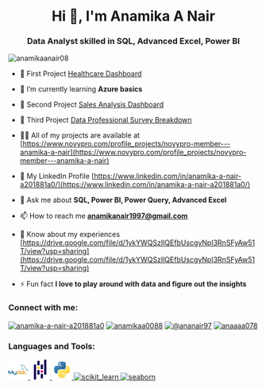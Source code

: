 <h1 align="center">Hi 👋, I'm Anamika A Nair</h1>
<h3 align="center">Data Analyst skilled in SQL, Advanced Excel, Power BI</h3>

<p align="left"> <img src="https://komarev.com/ghpvc/?username=anamikaanair08&label=Profile%20views&color=0e75b6&style=flat" alt="anamikaanair08" /> </p>

- 🔭 First Project [Healthcare Dashboard](https://www.novypro.com/profile_projects/novypro-member---anamika-a-nair?Popup=memberProject&Data=1712763755716x418943775178626240)

- 🌱 I’m currently learning **Azure basics**

- 👯 Second Project [Sales Analysis Dashboard](https://www.novypro.com/profile_projects/novypro-member---anamika-a-nair?Popup=memberProject&Data=1713952752546x970116185979943400)

- 🤝 Third Project [Data Professional Survey Breakdown](https://www.novypro.com/profile_projects/novypro-member---anamika-a-nair?Popup=memberProject&Data=1712770361905x449942628845253060)

- 👨‍💻 All of my projects are available at [https://www.novypro.com/profile_projects/novypro-member---anamika-a-nair](https://www.novypro.com/profile_projects/novypro-member---anamika-a-nair)

- 📝 My LinkedIn Profile [https://www.linkedin.com/in/anamika-a-nair-a201881a0/](https://www.linkedin.com/in/anamika-a-nair-a201881a0/)

- 💬 Ask me about **SQL, Power BI, Power Query, Advanced Excel**

- 📫 How to reach me **anamikanair1997@gmail.com**

- 📄 Know about my experiences [https://drive.google.com/file/d/1ykYWQSzIlQEfbUscgyNpI3RnSFyAw51T/view?usp=sharing](https://drive.google.com/file/d/1ykYWQSzIlQEfbUscgyNpI3RnSFyAw51T/view?usp=sharing)

- ⚡ Fun fact **I love to play around with data and figure out the insights**

<h3 align="left">Connect with me:</h3>
<p align="left">
<a href="https://linkedin.com/in/anamika-a-nair-a201881a0" target="blank"><img align="center" src="https://raw.githubusercontent.com/rahuldkjain/github-profile-readme-generator/master/src/images/icons/Social/linked-in-alt.svg" alt="anamika-a-nair-a201881a0" height="30" width="40" /></a>
<a href="https://kaggle.com/anamikaa0088" target="blank"><img align="center" src="https://raw.githubusercontent.com/rahuldkjain/github-profile-readme-generator/master/src/images/icons/Social/kaggle.svg" alt="anamikaa0088" height="30" width="40" /></a>
<a href="https://medium.com/@ananair97" target="blank"><img align="center" src="https://raw.githubusercontent.com/rahuldkjain/github-profile-readme-generator/master/src/images/icons/Social/medium.svg" alt="@ananair97" height="30" width="40" /></a>
<a href="https://www.leetcode.com/anaaaa078" target="blank"><img align="center" src="https://raw.githubusercontent.com/rahuldkjain/github-profile-readme-generator/master/src/images/icons/Social/leet-code.svg" alt="anaaaa078" height="30" width="40" /></a>
</p>

<h3 align="left">Languages and Tools:</h3>
<p align="left"> <a href="https://www.mysql.com/" target="_blank" rel="noreferrer"> <img src="https://raw.githubusercontent.com/devicons/devicon/master/icons/mysql/mysql-original-wordmark.svg" alt="mysql" width="40" height="40"/> </a> <a href="https://pandas.pydata.org/" target="_blank" rel="noreferrer"> <img src="https://raw.githubusercontent.com/devicons/devicon/2ae2a900d2f041da66e950e4d48052658d850630/icons/pandas/pandas-original.svg" alt="pandas" width="40" height="40"/> </a> <a href="https://www.python.org" target="_blank" rel="noreferrer"> <img src="https://raw.githubusercontent.com/devicons/devicon/master/icons/python/python-original.svg" alt="python" width="40" height="40"/> </a> <a href="https://scikit-learn.org/" target="_blank" rel="noreferrer"> <img src="https://upload.wikimedia.org/wikipedia/commons/0/05/Scikit_learn_logo_small.svg" alt="scikit_learn" width="40" height="40"/> </a> <a href="https://seaborn.pydata.org/" target="_blank" rel="noreferrer"> <img src="https://seaborn.pydata.org/_images/logo-mark-lightbg.svg" alt="seaborn" width="40" height="40"/> </a> </p>
